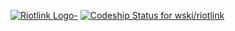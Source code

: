[ ![Riotlink Logo-](http://i.imgur.com/GU5YtHH.png)](https://riotlink.net)
[ ![Codeship Status for wski/riotlink](https://codeship.io/projects/ddbeb030-7d00-0132-124a-26d15d8e303d/status)](https://codeship.io/projects/42693)
